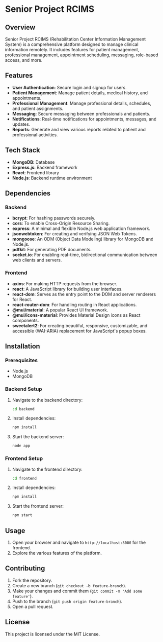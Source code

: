 # Senior Project RCIMS


## Overview
Senior Project RCIMS (Rehabilitation Center Information Management System) is a comprehensive platform designed to manage clinical information remotely. It includes features for patient management, professional management, appointment scheduling, messaging, role-based access, and more.


## Features
- **User Authentication**: Secure login and signup for users.
- **Patient Management**: Manage patient details, medical history, and appointments.
- **Professional Management**: Manage professional details, schedules, and patient assignments.
- **Messaging**: Secure messaging between professionals and patients.
- **Notifications**: Real-time notifications for appointments, messages, and updates.
- **Reports**: Generate and view various reports related to patient and professional activities.

## Tech Stack
- **MongoDB**: Database
- **Express.js**: Backend framework
- **React**: Frontend library
- **Node.js**: Backend runtime environment

## Dependencies
### Backend
- **bcrypt**: For hashing passwords securely.
- **cors**: To enable Cross-Origin Resource Sharing.
- **express**: A minimal and flexible Node.js web application framework.
- **jsonwebtoken**: For creating and verifying JSON Web Tokens.
- **mongoose**: An ODM (Object Data Modeling) library for MongoDB and Node.js.
- **pdfkit**: For generating PDF documents.
- **socket.io**: For enabling real-time, bidirectional communication between web clients and servers.

### Frontend
- **axios**: For making HTTP requests from the browser.
- **react**: A JavaScript library for building user interfaces.
- **react-dom**: Serves as the entry point to the DOM and server renderers for React.
- **react-router-dom**: For handling routing in React applications.
- **@mui/material**: A popular React UI framework.
- **@mui/icons-material**: Provides Material Design icons as React components.
- **sweetalert2**: For creating beautiful, responsive, customizable, and accessible (WAI-ARIA) replacement for JavaScript's popup boxes.

## Installation

### Prerequisites
- Node.js
- MongoDB

### Backend Setup
1. Navigate to the backend directory:
    ```bash
    cd backend
    ```
2. Install dependencies:
    ```bash
    npm install
    ```
3. Start the backend server:
    ```bash
    node app
    ```

### Frontend Setup
1. Navigate to the frontend directory:
    ```bash
    cd frontend
    ```
2. Install dependencies:
    ```bash
    npm install
    ```
3. Start the frontend server:
    ```bash
    npm start
    ```

## Usage
1. Open your browser and navigate to `http://localhost:3000` for the frontend.
2. Explore the various features of the platform.

## Contributing
1. Fork the repository.
2. Create a new branch (`git checkout -b feature-branch`).
3. Make your changes and commit them (`git commit -m 'Add some feature'`).
4. Push to the branch (`git push origin feature-branch`).
5. Open a pull request.

## License
This project is licensed under the MIT License.

